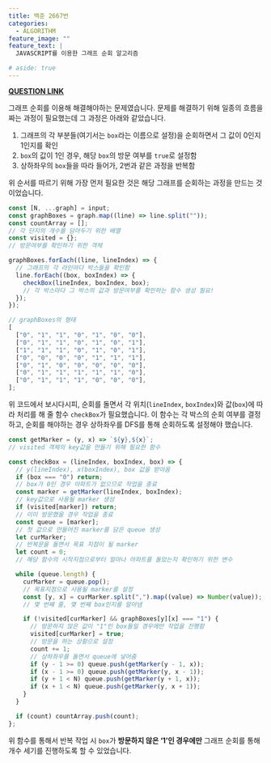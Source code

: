 ```yaml
---
title: 백준 2667번
categories:
  - ALGORITHM
feature_image: ""
feature_text: |
  JAVASCRIPT를 이용한 그래프 순회 알고리즘

# aside: true
---
```


**[QUESTION LINK](https://www.acmicpc.net/problem/2667)**

그래프 순회를 이용해 해결해야하는 문제였습니다. 문제를 해결하기 위해 일종의 흐름을 짜는 과정이 필요했는데 그 과정은 아래와 같았습니다.

1. 그래프의 각 부분들(여기서는 `box`라는 이름으로 설정)을 순회하면서 그 값이 0인지 1인지를 확인
2. `box`의 값이 1인 경우, 해당 `box`의 방문 여부를 `true`로 설정함
3. 상하좌우의 `box`들을 따라 들어가, 2번과 같은 과정을 반복함

위 순서를 따르기 위해 가장 먼저 필요한 것은 해당 그래프를 순회하는 과정을 만드는 것이었습니다.

```jsx
const [N, ...graph] = input;
const graphBoxes = graph.map((line) => line.split(""));
const countArray = [];
// 각 단지의 개수를 담아두기 위한 배열
const visited = {};
// 방문여부를 확인하기 위한 객체

graphBoxes.forEach((line, lineIndex) => {
  // 그래프의 각 라인마다 박스들을 확인함
  line.forEach((box, boxIndex) => {
    checkBox(lineIndex, boxIndex, box);
    // 각 박스마다 그 박스의 값과 방문여부를 확인하는 함수 생성 필요!
  });
});

// graphBoxes의 형태
[
  ["0", "1", "1", "0", "1", "0", "0"],
  ["0", "1", "1", "0", "1", "0", "1"],
  ["1", "1", "1", "0", "1", "0", "1"],
  ["0", "0", "0", "0", "1", "1", "1"],
  ["0", "1", "0", "0", "0", "0", "0"],
  ["0", "1", "1", "1", "1", "1", "0"],
  ["0", "1", "1", "1", "0", "0", "0"],
];
```

위 코드에서 보시다시피, 순회를 돌면서 각 위치(`lineIndex`, `boxIndex`)와 값(`box`)에 따라 처리를 해 줄 함수 `checkBox`가 필요했습니다. 이 함수는 각 박스의 순회 여부를 결정하고, 순회를 해야하는 경우 상하좌우를 DFS를 통해 순회하도록 설정해야 했습니다.

```jsx
const getMarker = (y, x) => `${y},${x}`;
// visited 객체의 key값을 만들기 위해 필요한 함수

const checkBox = (lineIndex, boxIndex, box) => {
  // y(lineIndex), x(boxIndex), box 값을 받아옴
  if (box === "0") return;
  // box가 0인 경우 아파트가 없으므로 작업을 종료
  const marker = getMarker(lineIndex, boxIndex);
  // key값으로 사용될 marker 생성
  if (visited[marker]) return;
  // 이미 방문했을 경우 작업을 종료
  const queue = [marker];
  // 첫 값으로 만들어진 marker를 담은 queue 생성
  let curMarker;
  // 반복문을 돌면서 목표 지점이 될 marker
  let count = 0;
  // 해당 함수의 시작지점으로부터 얼마나 아파트를 돌았는지 확인하기 위한 변수

  while (queue.length) {
    curMarker = queue.pop();
    // 목표지점으로 사용될 marker를 설정
    const [y, x] = curMarker.split(",").map((value) => Number(value));
    // 몇 번째 줄, 몇 번째 box인지를 알아냄

    if (!visited[curMarker] && graphBoxes[y][x] === "1") {
      // 방문하지 않은 값이 "1"인 box들일 경우에만 작업을 진행함
      visited[curMarker] = true;
      // 방문을 하는 상황으로 설정
      count += 1;
      // 상하좌우를 돌면서 queue에 넣어줌
      if (y - 1 >= 0) queue.push(getMarker(y - 1, x));
      if (x - 1 >= 0) queue.push(getMarker(y, x - 1));
      if (y + 1 < N) queue.push(getMarker(y + 1, x));
      if (x + 1 < N) queue.push(getMarker(y, x + 1));
    }
  }

  if (count) countArray.push(count);
};
```

위 함수를 통해서 반복 작업 시 `box`가 **방문하지 않은 ‘1’인 경우에만** 그래프 순회를 통해 개수 세기를 진행하도록 할 수 있었습니다.
